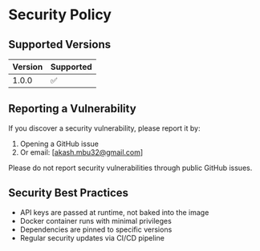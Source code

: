 # Security Policy

## Supported Versions

| Version | Supported          |
| ------- | ------------------ |
| 1.0.0   | :white_check_mark: |

## Reporting a Vulnerability

If you discover a security vulnerability, please report it by:

1. Opening a GitHub issue
2. Or email: [akash.mbu32@gmail.com]

Please do not report security vulnerabilities through public GitHub issues.

## Security Best Practices

- API keys are passed at runtime, not baked into the image
- Docker container runs with minimal privileges
- Dependencies are pinned to specific versions
- Regular security updates via CI/CD pipeline
